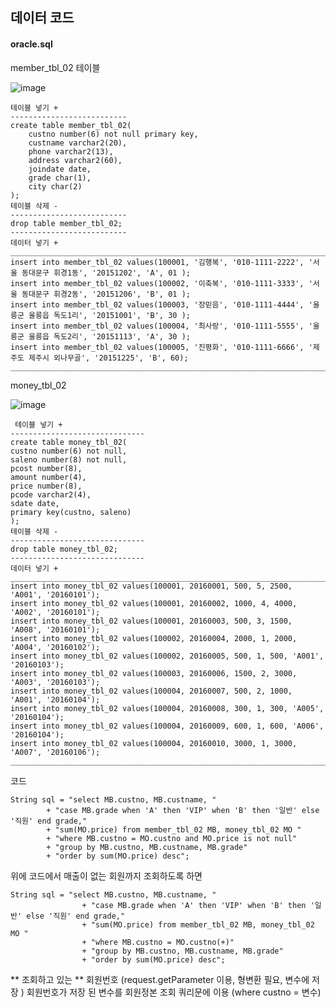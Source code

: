 ## 데이터 코드

#### oracle.sql

member_tbl_02 테이블

![image](https://github.com/user-attachments/assets/1afec66d-afd7-4b2e-a024-4857efbbcdcb)

    테이블 넣기 +
    --------------------------
    create table member_tbl_02(
    	custno number(6) not null primary key,
    	custname varchar2(20),
    	phone varchar2(13),
    	address varchar2(60),
    	joindate date,
    	grade char(1),
    	city char(2)
    );
    테이블 삭제 -
    --------------------------
    drop table member_tbl_02;
    --------------------------
    데이터 넣기 +
    __________________________________________________________________________________________________________________
    insert into member_tbl_02 values(100001, '김행복', '010-1111-2222', '서울 동대문구 휘경1동', '20151202', 'A', 01 );
    insert into member_tbl_02 values(100002, '이축복', '010-1111-3333', '서울 동대문구 휘경2동', '20151206', 'B', 01 );
    insert into member_tbl_02 values(100003, '장믿음', '010-1111-4444', '울릉군 울릉읍 독도1리', '20151001', 'B', 30 );
    insert into member_tbl_02 values(100004, '최사랑', '010-1111-5555', '울릉군 울릉읍 독도2리', '20151113', 'A', 30 );
    insert into member_tbl_02 values(100005, '진평화', '010-1111-6666', '제주도 제주시 외나무골', '20151225', 'B', 60);
    __________________________________________________________________________________________________________________

money_tbl_02

![image](https://github.com/user-attachments/assets/0de1a24a-c9c7-4823-9569-353ffc56bf3b)

     테이블 넣기 +
    ------------------------------
    create table money_tbl_02(
	custno number(6) not null,
	saleno number(8) not null,
	pcost number(8),
	amount number(4),
	price number(8),
	pcode varchar2(4),
	sdate date,
	primary key(custno, saleno)
	);
    테이블 삭제 -
    ------------------------------
    drop table money_tbl_02;
    ------------------------------
    데이터 넣기 +
    _____________________________________________________________________________________
    insert into money_tbl_02 values(100001, 20160001, 500, 5, 2500, 'A001', '20160101');
    insert into money_tbl_02 values(100001, 20160002, 1000, 4, 4000, 'A002', '20160101');
    insert into money_tbl_02 values(100001, 20160003, 500, 3, 1500, 'A008', '20160101');
    insert into money_tbl_02 values(100002, 20160004, 2000, 1, 2000, 'A004', '20160102');
    insert into money_tbl_02 values(100002, 20160005, 500, 1, 500, 'A001', '20160103');
    insert into money_tbl_02 values(100003, 20160006, 1500, 2, 3000, 'A003', '20160103');
    insert into money_tbl_02 values(100004, 20160007, 500, 2, 1000, 'A001', '20160104');
    insert into money_tbl_02 values(100004, 20160008, 300, 1, 300, 'A005', '20160104');
    insert into money_tbl_02 values(100004, 20160009, 600, 1, 600, 'A006', '20160104');
    insert into money_tbl_02 values(100004, 20160010, 3000, 1, 3000, 'A007', '20160106');
    ______________________________________________________________________________________

    

코드

	String sql = "select MB.custno, MB.custname, "
			+ "case MB.grade when 'A' then 'VIP' when 'B' then '일반' else '직원' end grade,"
		 	+ "sum(MO.price) from member_tbl_02 MB, money_tbl_02 MO "
			+ "where MB.custno = MO.custno and MO.price is not null"
			+ "group by MB.custno, MB.custname, MB.grade"
			+ "order by sum(MO.price) desc";
	    
위에 코드에서 매출이 없는 회원까지 조회하도록 하면 

	String sql = "select MB.custno, MB.custname, "
					+ "case MB.grade when 'A' then 'VIP' when 'B' then '일반' else '직원' end grade,"
					+ "sum(MO.price) from member_tbl_02 MB, money_tbl_02 MO "
					+ "where MB.custno = MO.custno(+)"
					+ "group by MB.custno, MB.custname, MB.grade"
					+ "order by sum(MO.price) desc";


** 조회하고 있는 ** 회원번호 (request.getParameter 이용, 형변환 필요, 변수에 저장 )
회원번호가 저장 된 변수를 회원정본 조회 쿼리문에 이용 (where custno = 변수)
